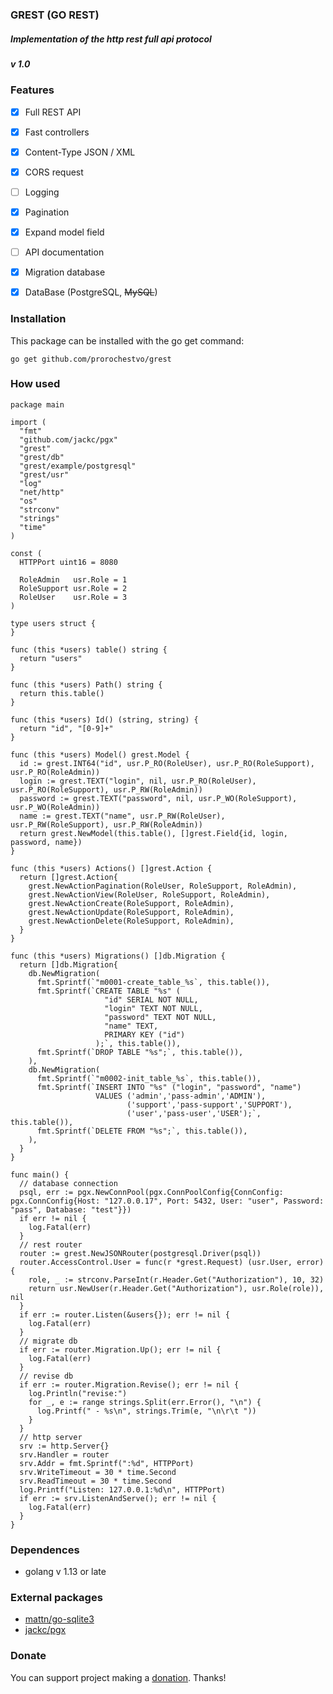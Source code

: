 ### GREST (GO REST) ###
##### Implementation of the http rest full api protocol
##### v 1.0


### Features ###
 - [x] Full REST API
 - [x] Fast controllers
 - [x] Content-Type JSON / XML
 - [x] CORS request  
 - [ ] Logging
 - [x] Pagination
 - [x] Expand model field
 - [ ] API documentation
 - [x] Migration database
 - [x] DataBase (PostgreSQL, ~~MySQL~~)


### Installation ###

This package can be installed with the go get command:

`go get github.com/prorochestvo/grest`

### How used ###
```
package main

import (
  "fmt"
  "github.com/jackc/pgx"
  "grest"
  "grest/db"
  "grest/example/postgresql"
  "grest/usr"
  "log"
  "net/http"
  "os"
  "strconv"
  "strings"
  "time"
)

const (
  HTTPPort uint16 = 8080

  RoleAdmin   usr.Role = 1
  RoleSupport usr.Role = 2
  RoleUser    usr.Role = 3
)

type users struct {
}

func (this *users) table() string {
  return "users"
}

func (this *users) Path() string {
  return this.table()
}

func (this *users) Id() (string, string) {
  return "id", "[0-9]+"
}

func (this *users) Model() grest.Model {
  id := grest.INT64("id", usr.P_RO(RoleUser), usr.P_RO(RoleSupport), usr.P_RO(RoleAdmin))
  login := grest.TEXT("login", nil, usr.P_RO(RoleUser), usr.P_RO(RoleSupport), usr.P_RW(RoleAdmin))
  password := grest.TEXT("password", nil, usr.P_WO(RoleSupport), usr.P_WO(RoleAdmin))
  name := grest.TEXT("name", usr.P_RW(RoleUser), usr.P_RW(RoleSupport), usr.P_RW(RoleAdmin))
  return grest.NewModel(this.table(), []grest.Field{id, login, password, name})
}

func (this *users) Actions() []grest.Action {
  return []grest.Action{
    grest.NewActionPagination(RoleUser, RoleSupport, RoleAdmin),
    grest.NewActionView(RoleUser, RoleSupport, RoleAdmin),
    grest.NewActionCreate(RoleSupport, RoleAdmin),
    grest.NewActionUpdate(RoleSupport, RoleAdmin),
    grest.NewActionDelete(RoleSupport, RoleAdmin),
  }
}

func (this *users) Migrations() []db.Migration {
  return []db.Migration{
    db.NewMigration(
      fmt.Sprintf(`"m0001-create_table_%s`, this.table()),
      fmt.Sprintf(`CREATE TABLE "%s" (
                     "id" SERIAL NOT NULL,
                     "login" TEXT NOT NULL,
                     "password" TEXT NOT NULL,
                     "name" TEXT,
                     PRIMARY KEY ("id")
                   );`, this.table()),
      fmt.Sprintf(`DROP TABLE "%s";`, this.table()),
    ),
    db.NewMigration(
      fmt.Sprintf(`"m0002-init_table_%s`, this.table()),
      fmt.Sprintf(`INSERT INTO "%s" ("login", "password", "name")
                   VALUES ('admin','pass-admin','ADMIN'),
                          ('support','pass-support','SUPPORT'),
                          ('user','pass-user','USER');`, this.table()),
      fmt.Sprintf(`DELETE FROM "%s";`, this.table()),
    ),
  }
}

func main() {
  // database connection
  psql, err := pgx.NewConnPool(pgx.ConnPoolConfig{ConnConfig: pgx.ConnConfig{Host: "127.0.0.17", Port: 5432, User: "user", Password: "pass", Database: "test"}})
  if err != nil {
    log.Fatal(err)
  }
  // rest router
  router := grest.NewJSONRouter(postgresql.Driver(psql))
  router.AccessControl.User = func(r *grest.Request) (usr.User, error) {
    role, _ := strconv.ParseInt(r.Header.Get("Authorization"), 10, 32)
    return usr.NewUser(r.Header.Get("Authorization"), usr.Role(role)), nil
  }
  if err := router.Listen(&users{}); err != nil {
    log.Fatal(err)
  }
  // migrate db
  if err := router.Migration.Up(); err != nil {
    log.Fatal(err)
  }
  // revise db
  if err := router.Migration.Revise(); err != nil {
    log.Println("revise:")
    for _, e := range strings.Split(err.Error(), "\n") {
      log.Printf(" - %s\n", strings.Trim(e, "\n\r\t "))
    }
  }
  // http server
  srv := http.Server{}
  srv.Handler = router
  srv.Addr = fmt.Sprintf(":%d", HTTPPort)
  srv.WriteTimeout = 30 * time.Second
  srv.ReadTimeout = 30 * time.Second
  log.Printf("Listen: 127.0.0.1:%d\n", HTTPPort)
  if err := srv.ListenAndServe(); err != nil {
    log.Fatal(err)
  }
}
```

### Dependences ###
  * golang v 1.13 or late

### External packages ###
  * [mattn/go-sqlite3](https://github.com/mattn/go-sqlite3)
  * [jackc/pgx](https://github.com/jackc/pgx)
  
### Donate ###
  
You can support project making a [donation](https://www.paypal.me/prorochestvo). Thanks!
